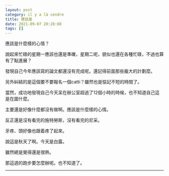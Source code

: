 ```yaml
---
layout: post
category: il y a là cendre
title: 應該是
date: 2021-09-07 20:28:08
tags: []
---
```


應該是什麼樣的心情？

說起來忙碌的星期一應該也還是準確，星期二呢，貌似也還在各種忙碌，不過也算有了點進展？

發現自己今年應該寫的論文都還沒有完成呢。還記得前面那些龐大的計劃麼。

另外糾結的是這個要不要報名一個catti？雖然也是惦記不短的時間了。

當然，成功地發現自己今天呆在辦公室超過了12個小時的時候，也不知道自己這是在圖什麼。

主要還是好像什麼都沒有做啊。應該是什麼樣的心情。

反正還是沒有看完的施特勞斯，沒有看完的尼采。

牙疼、頭好像也跟着疼了起來。

說這是秋天了啊。今天是白露。

雖然總是覺得還是很熱。

那這週的跑步要怎麼辦呢。也不知道了。

-------





